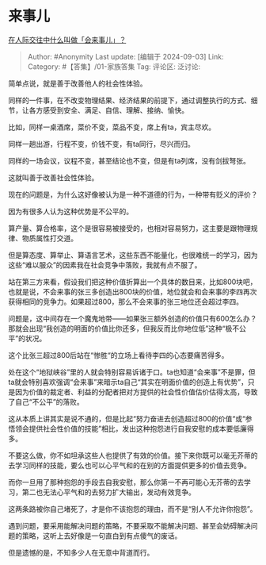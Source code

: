 # 来事儿
[在人际交往中什么叫做「会来事儿」？](https://www.zhihu.com/question/22398125/answer/3614011343)

> Author: #Anonymity
> Last update: [编辑于 2024-09-03]
> Link:
> Category: #【答集】/01-家族答集 
> Tag: 
> 评论区:
> 泛讨论:

简单点说，就是善于改善他人的社会性体验。

同样的一件事，在不改变物理结果、经济结果的前提下，通过调整执行的方式、细节，让各方感受到安全、满足、自信、理解、接纳、愉快。

比如，同样一桌酒席，菜价不变，菜品不变，席上有ta，宾主尽欢。

同样一趟出游，行程不变，价钱不变，有ta同行，尽兴而归。

同样的一场会议，议程不变，甚至结论也不变，但是有ta列席，没有剑拔弩张。

这就叫善于改善社会性体验。

现在的问题是，为什么这好像被认为是一种不道德的行为，一种带有贬义的评价？

因为有很多人认为这种优势是不公平的。

算产量、算合格率，这个是很容易被接受的，也相对容易努力，这主要是跟物理规律、物质属性打交道。

但是算态度、算举止、算语言艺术，这些东西不能量化，也很难统一的学习，因为这些“难以服众”的因素我在社会竞争中落败，我就有点不服了。

站在第三方来看，假设我们把这种价值折算出一个具体的数目来，比如800块吧，也就是说，不会来事的张三多创造出800块的价值，地位就会和会来事的李四再次获得相同的竞争力。如果超过800，那么不会来事的张三地位还会超过李四。

问题是，这中间存在一个魔鬼地带——如果张三额外创造的价值只有600怎么办？那就会出现“我创造的明面的价值比你还多，但我反而比你地位低”这种“极不公平”的状况。

这个比张三超过800后站在“惨胜“的立场上看待李四的心态要痛苦得多。

处在这个“地狱峡谷”里的人就会特别容易诉诸于口。ta也知道“会来事”不是罪，但ta就会特别喜欢强调“会来事”来暗示ta自己“其实在明面价值的创造上有优势”，只是因为价值的裁定者、利益的分配者把对方提供的社会性价值估价估得太高，导致了自己“不公平”的落败。

这从本质上讲其实是说不通的，但是比起“努力奋进去创造超过800的价值“或“参悟领会提供社会性价值的技能”相比，发出这种抱怨进行自我安慰的成本要低廉得多。

不要这么做，你不如坦承这些人也提供了有效的价值。接下来你既可以毫无芥蒂的去学习同样的技能，要么也可以心平气和的在别的方面提供更多的价值去竞争。

而你一旦用了那种抱怨的手段去自我安慰，那么你第一不再可能心无芥蒂的去学习，第二也无法心平气和的去努力扩大输出，发动有效竞争。

这两条路被你自己堵死了，才是你不该抱怨的理由，而不是“别人不允许你抱怨”。

遇到问题，要采用能解决问题的策略，不要采取不能解决问题、甚至会妨碍解决问题的策略，这听上去好像是一句直白到有点傻气的废话。

但是遗憾的是，不知多少人在无意中背道而行。